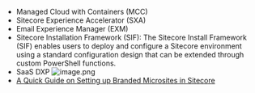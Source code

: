 - Managed Cloud with Containers (MCC)
- Sitecore Experience Accelerator (SXA)
- Email Experience Manager (EXM)
- Sitecore Installation Framework (SIF): The Sitecore Install Framework (SIF) enables users to deploy and configure a Sitecore environment using a standard configuration design that can be extended through custom PowerShell functions.
- SaaS DXP ![image.png](../assets/image_1704878149956_0.png)
- [A Quick Guide on Setting up Branded Microsites in Sitecore](https://community.sitecore.com/community?id=community_user_profile&user=59b2e36d1b8370d0b8954371b24bcb28)